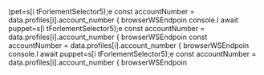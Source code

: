 
)pet=s[i tForlementSelector5);e
        const accountNumber = data.profiles[i].account_number
                    { browserWSEndpoin
console.l await puppet=s[i tForlementSelector5);e
        const accountNumber = data.profiles[i].account_number
                    { browserWSEndpoin
        const accountNumber = data.profiles[i].account_number
                    { browserWSEndpoin
console.l await puppet=s[i tForlementSelector5);e
        const accountNumber = data.profiles[i].account_number
                    { browserWSEndpoin
